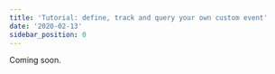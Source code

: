 ```yaml
---
title: 'Tutorial: define, track and query your own custom event'
date: '2020-02-13'
sidebar_position: 0
---
```


Coming soon.
